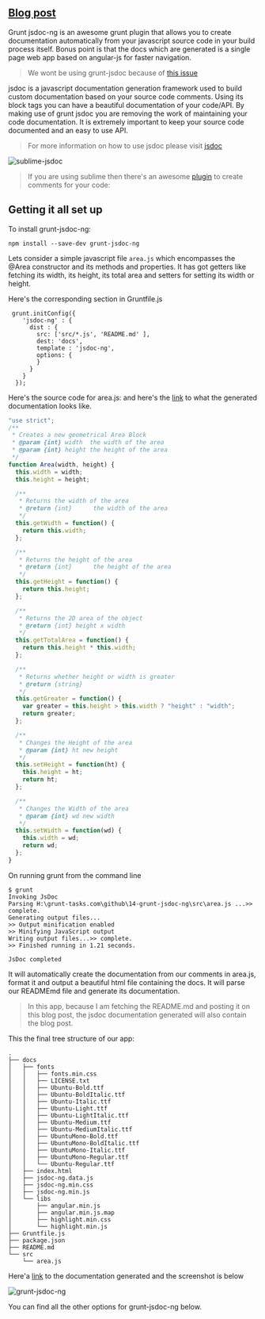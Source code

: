 ## [Blog post](http://grunt-tasks.com/grunt-jsdoc/ "grunt jsdoc")

Grunt jsdoc-ng is an awesome grunt plugin that allows you to create documentation automatically from your javascript source code in your build process itself.
Bonus point is that the docs which are generated is a single page web app based on angular-js for faster navigation.

> We wont be using grunt-jsdoc because of [this issue](https://github.com/krampstudio/grunt-jsdoc/issues/124)

jsdoc is a javascript documentation generation framework used to build custom documentation based on your source code comments. Using its block tags you can have a beautiful documentation of your code/API.
By making use of grunt jsdoc you are removing the work of maintaining your code documentation. It is extremely important to keep your source code documented and an easy to use API.

> For more information on how to use jsdoc please visit [jsdoc](http://usejsdoc.org/ "jsdoc")

![sublime-jsdoc](https://camo.githubusercontent.com/415148aecc6dac2e5ebb12b7f7584f4a8744eca4/687474703a2f2f73706164676f732e6769746875622e696f2f7375626c696d652d6a73646f63732f696d616765732f66756e6374696f6e2d74656d706c6174652e676966 "sublime-jsdoc")

> If you are using sublime then there's an awesome [plugin](https://github.com/spadgos/sublime-jsdocs) to create comments for your code:

## Getting it all set up

To install grunt-jsdoc-ng:

`npm install --save-dev grunt-jsdoc-ng`

Lets consider a simple javascript file `area.js` which encompasses the @Area constructor and its methods and properties.
It has got getters like fetching its width, its height, its total area and setters for setting its width or height.

Here's the corresponding section in Gruntfile.js
```
 grunt.initConfig({
    'jsdoc-ng' : {
      dist : {
        src: ['src/*.js', 'README.md' ],
        dest: 'docs',
        template : 'jsdoc-ng',
        options: {
        }
      }
    }
  });
```

Here's the source code for area.js:
and here's the [link](https://rawgit.com/kanakiyajay/grunt-tasks/master/14-grunt-jsdoc-ng/docs/index.html#!/Area) to what the generated documentation looks like.

```js
"use strict";
/**
 * Creates a new geometrical Area Block
 * @param {int} width  the width of the area
 * @param {int} height the height of the area
 */
function Area(width, height) {
  this.width = width;
  this.height = height;

  /**
   * Returns the width of the area
   * @return {int}      the width of the area
   */
  this.getWidth = function() {
    return this.width;
  };

  /**
   * Returns the height of the area
   * @return {int}      the height of the area
   */
  this.getHeight = function() {
    return this.height;
  };

  /**
   * Returns the 2D area of the object
   * @return {int} height x width
   */
  this.getTotalArea = function() {
    return this.height * this.width;
  };

  /**
   * Returns whether height or width is greater
   * @return {string}
   */
  this.getGreater = function() {
    var greater = this.height > this.width ? "height" : "width";
    return greater;
  };

  /**
   * Changes the Height of the area
   * @param {int} ht new height
   */
  this.setHeight = function(ht) {
    this.height = ht;
    return ht;
  };

  /**
   * Changes the Width of the area
   * @param {int} wd new width
   */
  this.setWidth = function(wd) {
    this.width = wd;
    return wd;
  };
}
```

On running grunt from the command line

```
$ grunt
Invoking JsDoc
Parsing H:\grunt-tasks.com\github\14-grunt-jsdoc-ng\src\area.js ...>> complete.
Generating output files...
>> Output minification enabled
>> Minifying JavaScript output
Writing output files...>> complete.
>> Finished running in 1.21 seconds.

JsDoc completed
```
It will automatically create the documentation from our comments in area.js, format it and output a beautiful html file containing the docs. It will parse our READMEmd file and generate its documentation.

> In this app, because I am fetching the README.md and posting it on this blog post, the jsdoc documentation generated will also contain the blog post.

This the final tree structure of our app:

```
.
├── docs
│   ├── fonts
│   │   ├── fonts.min.css
│   │   ├── LICENSE.txt
│   │   ├── Ubuntu-Bold.ttf
│   │   ├── Ubuntu-BoldItalic.ttf
│   │   ├── Ubuntu-Italic.ttf
│   │   ├── Ubuntu-Light.ttf
│   │   ├── Ubuntu-LightItalic.ttf
│   │   ├── Ubuntu-Medium.ttf
│   │   ├── Ubuntu-MediumItalic.ttf
│   │   ├── UbuntuMono-Bold.ttf
│   │   ├── UbuntuMono-BoldItalic.ttf
│   │   ├── UbuntuMono-Italic.ttf
│   │   ├── UbuntuMono-Regular.ttf
│   │   └── Ubuntu-Regular.ttf
│   ├── index.html
│   ├── jsdoc-ng.data.js
│   ├── jsdoc-ng.min.css
│   ├── jsdoc-ng.min.js
│   └── libs
│       ├── angular.min.js
│       ├── angular.min.js.map
│       ├── highlight.min.css
│       └── highlight.min.js
├── Gruntfile.js
├── package.json
├── README.md
└── src
    └── area.js
```

Here'a [link](https://rawgit.com/kanakiyajay/grunt-tasks/master/14-grunt-jsdoc-ng/docs/index.html#!/Area) to the documentation generated and the screenshot is below

![grunt-jsdoc-ng](http://i.imgur.com/FoXba8Z.jpg)

You can find all the other options for grunt-jsdoc-ng below.